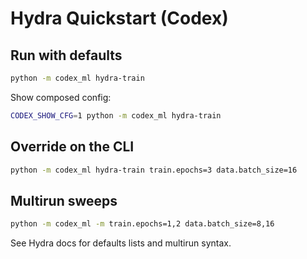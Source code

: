 # Hydra Quickstart (Codex)

## Run with defaults
```bash
python -m codex_ml hydra-train
```
Show composed config:
```bash
CODEX_SHOW_CFG=1 python -m codex_ml hydra-train
```

## Override on the CLI
```bash
python -m codex_ml hydra-train train.epochs=3 data.batch_size=16
```

## Multirun sweeps
```bash
python -m codex_ml -m train.epochs=1,2 data.batch_size=8,16
```
See Hydra docs for defaults lists and multirun syntax.
